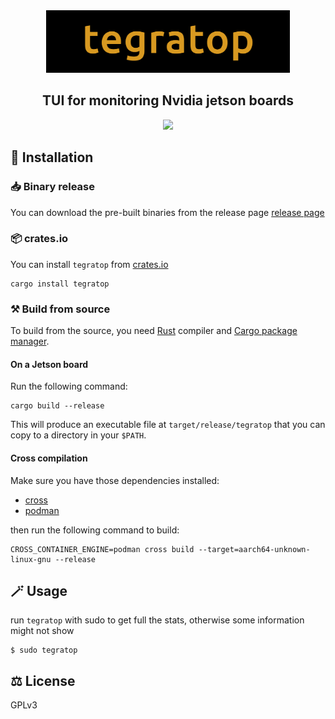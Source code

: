 <div align="center">
  <img height="100" src="assets/logo.png"/>
  <h2> TUI for monitoring Nvidia jetson boards </h2>
  <img src="https://github.com/pythops/tegratop/assets/57548585/69663d3a-53df-4f3f-a89e-3ed4b1a1dca7"/>

</div>

## 🚀 Installation

### 📥 Binary release

You can download the pre-built binaries from the release page [release page](https://github.com/pythops/tegratop/releases)

### 📦 crates.io

You can install `tegratop` from [crates.io](https://crates.io/crates/tegratop)

```shell
cargo install tegratop
```

### ⚒️ Build from source

To build from the source, you need [Rust](https://www.rust-lang.org/) compiler and
[Cargo package manager](https://doc.rust-lang.org/cargo/).

#### On a Jetson board

Run the following command:

```shell
cargo build --release
```

This will produce an executable file at `target/release/tegratop` that you can copy to a directory in your `$PATH`.

#### Cross compilation

Make sure you have those dependencies installed:

- [cross](https://github.com/cross-rs/cross)
- [podman](https://github.com/containers/podman)

then run the following command to build:

```shell
CROSS_CONTAINER_ENGINE=podman cross build --target=aarch64-unknown-linux-gnu --release
```

## 🪄 Usage

run `tegratop` with sudo to get full the stats, otherwise some information might not show

```
$ sudo tegratop
```

## ⚖️ License

GPLv3
